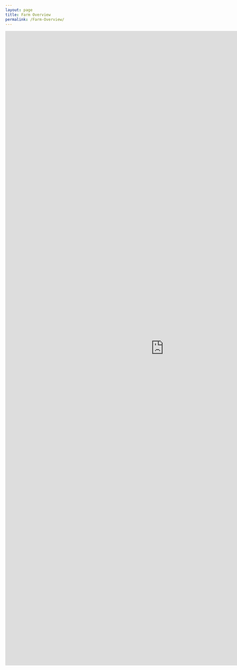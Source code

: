 ```yaml
---
layout: page
title: Farm Overview
permalink: /Farm-Overview/
---
```

<iframe
  id= "firstdashboard"
  src="https://invaio.cloud.looker.com/embed/dashboards/193?embed_domain=https://vl43inc.github.io"
  width="1000"
  height="2000"
  frameborder="0">
</iframe>
